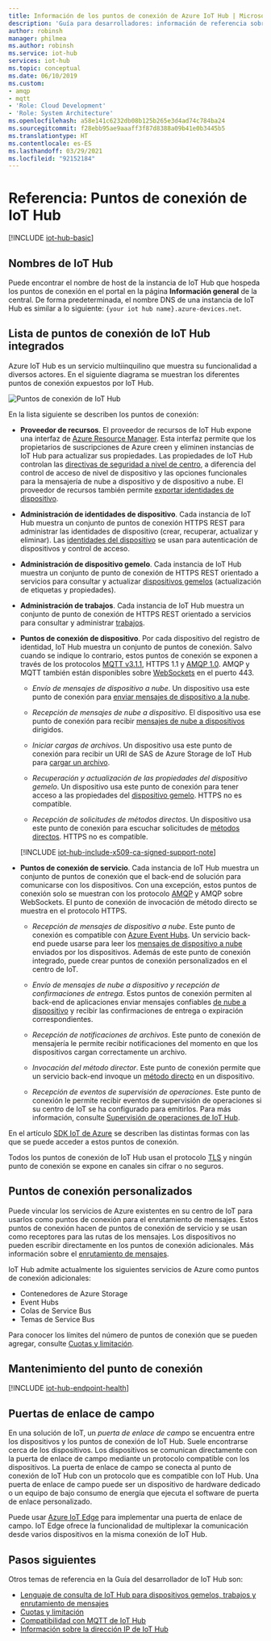 ```yaml
---
title: Información de los puntos de conexión de Azure IoT Hub | Microsoft Docs
description: 'Guía para desarrolladores: información de referencia sobre los puntos de conexión orientados a dispositivos y servicios IoT Hub.'
author: robinsh
manager: philmea
ms.author: robinsh
ms.service: iot-hub
services: iot-hub
ms.topic: conceptual
ms.date: 06/10/2019
ms.custom:
- amqp
- mqtt
- 'Role: Cloud Development'
- 'Role: System Architecture'
ms.openlocfilehash: a58e141c6232db08b125b265e3d4ad74c784ba24
ms.sourcegitcommit: f28ebb95ae9aaaff3f87d8388a09b41e0b3445b5
ms.translationtype: HT
ms.contentlocale: es-ES
ms.lasthandoff: 03/29/2021
ms.locfileid: "92152184"
---
```

# <a name="reference---iot-hub-endpoints"></a>Referencia: Puntos de conexión de IoT Hub

[!INCLUDE [iot-hub-basic](../../includes/iot-hub-basic-partial.md)]

## <a name="iot-hub-names"></a>Nombres de IoT Hub

Puede encontrar el nombre de host de la instancia de IoT Hub que hospeda los puntos de conexión en el portal en la página **Información general** de la central. De forma predeterminada, el nombre DNS de una instancia de IoT Hub es similar a lo siguiente: `{your iot hub name}.azure-devices.net`.

## <a name="list-of-built-in-iot-hub-endpoints"></a>Lista de puntos de conexión de IoT Hub integrados

Azure IoT Hub es un servicio multiinquilino que muestra su funcionalidad a diversos actores. En el siguiente diagrama se muestran los diferentes puntos de conexión expuestos por IoT Hub.

![Puntos de conexión de IoT Hub](./media/iot-hub-devguide-endpoints/endpoints.png)

En la lista siguiente se describen los puntos de conexión:

* **Proveedor de recursos**. El proveedor de recursos de IoT Hub expone una interfaz de [Azure Resource Manager](../azure-resource-manager/management/overview.md). Esta interfaz permite que los propietarios de suscripciones de Azure creen y eliminen instancias de IoT Hub para actualizar sus propiedades. Las propiedades de IoT Hub controlan las [directivas de seguridad a nivel de centro](iot-hub-devguide-security.md#access-control-and-permissions), a diferencia del control de acceso de nivel de dispositivo y las opciones funcionales para la mensajería de nube a dispositivo y de dispositivo a nube. El proveedor de recursos también permite [exportar identidades de dispositivo](iot-hub-devguide-identity-registry.md#import-and-export-device-identities).

* **Administración de identidades de dispositivo**. Cada instancia de IoT Hub muestra un conjunto de puntos de conexión HTTPS REST para administrar las identidades de dispositivo (crear, recuperar, actualizar y eliminar). Las [identidades del dispositivo](iot-hub-devguide-identity-registry.md) se usan para autenticación de dispositivos y control de acceso.

* **Administración de dispositivo gemelo**. Cada instancia de IoT Hub muestra un conjunto de punto de conexión de HTTPS REST orientado a servicios para consultar y actualizar [dispositivos gemelos](iot-hub-devguide-device-twins.md) (actualización de etiquetas y propiedades). 

* **Administración de trabajos**. Cada instancia de IoT Hub muestra un conjunto de punto de conexión de HTTPS REST orientado a servicios para consultar y administrar [trabajos](iot-hub-devguide-jobs.md).

* **Puntos de conexión de dispositivo**. Por cada dispositivo del registro de identidad, IoT Hub muestra un conjunto de puntos de conexión. Salvo cuando se indique lo contrario, estos puntos de conexión se exponen a través de los protocolos [MQTT v3.1.1](https://mqtt.org/), HTTPS 1.1 y [AMQP 1.0](https://www.amqp.org/). AMQP y MQTT también están disponibles sobre [WebSockets](https://tools.ietf.org/html/rfc6455) en el puerto 443.

  * *Envío de mensajes de dispositivo a nube*. Un dispositivo usa este punto de conexión para [enviar mensajes de dispositivo a la nube](iot-hub-devguide-messages-d2c.md).

  * *Recepción de mensajes de nube a dispositivo*. El dispositivo usa ese punto de conexión para recibir [mensajes de nube a dispositivos](iot-hub-devguide-messages-c2d.md) dirigidos.

  * *Iniciar cargas de archivos*. Un dispositivo usa este punto de conexión para recibir un URI de SAS de Azure Storage de IoT Hub para [cargar un archivo](iot-hub-devguide-file-upload.md).

  * *Recuperación y actualización de las propiedades del dispositivo gemelo*. Un dispositivo usa este punto de conexión para tener acceso a las propiedades del [dispositivo gemelo](iot-hub-devguide-device-twins.md). HTTPS no es compatible.

  * *Recepción de solicitudes de métodos directos*. Un dispositivo usa este punto de conexión para escuchar solicitudes de [métodos directos](iot-hub-devguide-direct-methods.md). HTTPS no es compatible.

  [!INCLUDE [iot-hub-include-x509-ca-signed-support-note](../../includes/iot-hub-include-x509-ca-signed-support-note.md)]

* **Puntos de conexión de servicio**. Cada instancia de IoT Hub muestra un conjunto de puntos de conexión que el back-end de solución para comunicarse con los dispositivos. Con una excepción, estos puntos de conexión solo se muestran con los protocolo [AMQP](https://www.amqp.org/) y AMQP sobre WebSockets. El punto de conexión de invocación de método directo se muestra en el protocolo HTTPS.
  
  * *Recepción de mensajes de dispositivo a nube*. Este punto de conexión es compatible con [Azure Event Hubs](https://azure.microsoft.com/documentation/services/event-hubs/). Un servicio back-end puede usarse para leer los [mensajes de dispositivo a nube](iot-hub-devguide-messages-d2c.md) enviados por los dispositivos. Además de este punto de conexión integrado, puede crear puntos de conexión personalizados en el centro de IoT.
  
  * *Envío de mensajes de nube a dispositivo y recepción de confirmaciones de entrega*. Estos puntos de conexión permiten al back-end de aplicaciones enviar mensajes confiables [de nube a dispositivo](iot-hub-devguide-messages-c2d.md) y recibir las confirmaciones de entrega o expiración correspondientes.
  
  * *Recepción de notificaciones de archivos*. Este punto de conexión de mensajería le permite recibir notificaciones del momento en que los dispositivos cargan correctamente un archivo. 
  
  * *Invocación del método director*. Este punto de conexión permite que un servicio back-end invoque un [método directo](iot-hub-devguide-direct-methods.md) en un dispositivo.
  
  * *Recepción de eventos de supervisión de operaciones*. Este punto de conexión le permite recibir eventos de supervisión de operaciones si su centro de IoT se ha configurado para emitirlos. Para más información, consulte [Supervisión de operaciones de IoT Hub](iot-hub-operations-monitoring.md).

En el artículo [SDK IoT de Azure](iot-hub-devguide-sdks.md) se describen las distintas formas con las que se puede acceder a estos puntos de conexión.

Todos los puntos de conexión de IoT Hub usan el protocolo [TLS](https://tools.ietf.org/html/rfc5246) y ningún punto de conexión se expone en canales sin cifrar o no seguros.

## <a name="custom-endpoints"></a>Puntos de conexión personalizados

Puede vincular los servicios de Azure existentes en su centro de IoT para usarlos como puntos de conexión para el enrutamiento de mensajes. Estos puntos de conexión hacen de puntos de conexión de servicio y se usan como receptores para las rutas de los mensajes. Los dispositivos no pueden escribir directamente en los puntos de conexión adicionales. Más información sobre el [enrutamiento de mensajes](../iot-hub/iot-hub-devguide-messages-d2c.md).

IoT Hub admite actualmente los siguientes servicios de Azure como puntos de conexión adicionales:

* Contenedores de Azure Storage
* Event Hubs
* Colas de Service Bus
* Temas de Service Bus

Para conocer los límites del número de puntos de conexión que se pueden agregar, consulte [Cuotas y limitación](iot-hub-devguide-quotas-throttling.md).

## <a name="endpoint-health"></a>Mantenimiento del punto de conexión

[!INCLUDE [iot-hub-endpoint-health](../../includes/iot-hub-include-endpoint-health.md)]

## <a name="field-gateways"></a>Puertas de enlace de campo

En una solución de IoT, un *puerta de enlace de campo* se encuentra entre los dispositivos y los puntos de conexión de IoT Hub. Suele encontrarse cerca de los dispositivos. Los dispositivos se comunican directamente con la puerta de enlace de campo mediante un protocolo compatible con los dispositivos. La puerta de enlace de campo se conecta al punto de conexión de IoT Hub con un protocolo que es compatible con IoT Hub. Una puerta de enlace de campo puede ser un dispositivo de hardware dedicado o un equipo de bajo consumo de energía que ejecuta el software de puerta de enlace personalizado.

Puede usar [Azure IoT Edge](../iot-edge/index.yml) para implementar una puerta de enlace de campo. IoT Edge ofrece la funcionalidad de multiplexar la comunicación desde varios dispositivos en la misma conexión de IoT Hub.

## <a name="next-steps"></a>Pasos siguientes

Otros temas de referencia en la Guía del desarrollador de IoT Hub son:

* [Lenguaje de consulta de IoT Hub para dispositivos gemelos, trabajos y enrutamiento de mensajes](iot-hub-devguide-query-language.md)
* [Cuotas y limitación](iot-hub-devguide-quotas-throttling.md)
* [Compatibilidad con MQTT de IoT Hub](iot-hub-mqtt-support.md)
* [Información sobre la dirección IP de IoT Hub](iot-hub-understand-ip-address.md)